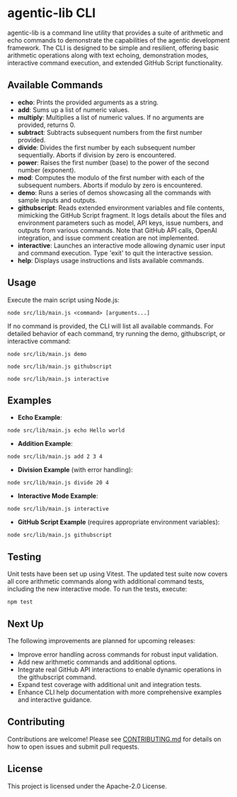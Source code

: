 # agentic-lib CLI

agentic-lib is a command line utility that provides a suite of arithmetic and echo commands to demonstrate the capabilities of the agentic development framework. The CLI is designed to be simple and resilient, offering basic arithmetic operations along with text echoing, demonstration modes, interactive command execution, and extended GitHub Script functionality.

## Available Commands

- **echo**: Prints the provided arguments as a string.
- **add**: Sums up a list of numeric values.
- **multiply**: Multiplies a list of numeric values. If no arguments are provided, returns 0.
- **subtract**: Subtracts subsequent numbers from the first number provided.
- **divide**: Divides the first number by each subsequent number sequentially. Aborts if division by zero is encountered.
- **power**: Raises the first number (base) to the power of the second number (exponent).
- **mod**: Computes the modulo of the first number with each of the subsequent numbers. Aborts if modulo by zero is encountered.
- **demo**: Runs a series of demos showcasing all the commands with sample inputs and outputs.
- **githubscript**: Reads extended environment variables and file contents, mimicking the GitHub Script fragment. It logs details about the files and environment parameters such as model, API keys, issue numbers, and outputs from various commands. Note that GitHub API calls, OpenAI integration, and issue comment creation are not implemented.
- **interactive**: Launches an interactive mode allowing dynamic user input and command execution. Type 'exit' to quit the interactive session.
- **help**: Displays usage instructions and lists available commands.

## Usage

Execute the main script using Node.js:

```
node src/lib/main.js <command> [arguments...]
```

If no command is provided, the CLI will list all available commands. For detailed behavior of each command, try running the demo, githubscript, or interactive command:

```
node src/lib/main.js demo
```

```
node src/lib/main.js githubscript
```

```
node src/lib/main.js interactive
```

## Examples

- **Echo Example**:

```
node src/lib/main.js echo Hello world
```

- **Addition Example**:

```
node src/lib/main.js add 2 3 4
```

- **Division Example** (with error handling):

```
node src/lib/main.js divide 20 4
```

- **Interactive Mode Example**:

```
node src/lib/main.js interactive
```

- **GitHub Script Example** (requires appropriate environment variables):

```
node src/lib/main.js githubscript
```

## Testing

Unit tests have been set up using Vitest. The updated test suite now covers all core arithmetic commands along with additional command tests, including the new interactive mode. To run the tests, execute:

```
npm test
```

## Next Up

The following improvements are planned for upcoming releases:

- Improve error handling across commands for robust input validation.
- Add new arithmetic commands and additional options.
- Integrate real GitHub API interactions to enable dynamic operations in the githubscript command.
- Expand test coverage with additional unit and integration tests.
- Enhance CLI help documentation with more comprehensive examples and interactive guidance.

## Contributing

Contributions are welcome! Please see [CONTRIBUTING.md](./CONTRIBUTING.md) for details on how to open issues and submit pull requests.

## License

This project is licensed under the Apache-2.0 License.
